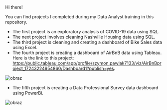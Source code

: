 Hi there!

You can find projects I completed during my Data Analyst training in this repository.

- The first project is an exploratory analysis of COVID-19 data using SQL.
- The next project involves cleaning Nashville Housing data using SQL.
- The third project is cleaning and creating a dashboard of Bike Sales data using Excel.
- The fourth project is creating a dashboard of AirBnB data using Tableau. Here is the link to this project: https://public.tableau.com/app/profile/szymon.pawlak7133/viz/AirBnBproject_17243224954860/Dashboard1?publish=yes.

![obraz](https://github.com/user-attachments/assets/478cf5bc-eae5-465d-809d-9f9c47ee6827)

- The fifth project is creating a Data Professional Survey data dashboard using PowerBi.

![obraz](https://github.com/user-attachments/assets/6c366322-9c2f-49d4-9e0e-bf5cdafde051)
